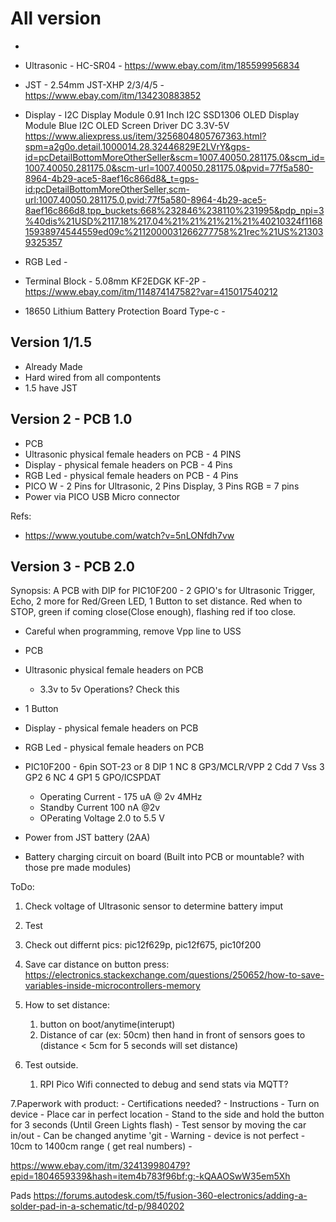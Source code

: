 # All version


- 


- Ultrasonic - HC-SR04 -  https://www.ebay.com/itm/185599956834
- JST - 2.54mm JST-XHP 2/3/4/5  - https://www.ebay.com/itm/134230883852
- Display - I2C Display Module 0.91 Inch I2C SSD1306 OLED Display Module Blue I2C OLED Screen Driver DC 3.3V-5V https://www.aliexpress.us/item/3256804805767363.html?spm=a2g0o.detail.1000014.28.32446829E2LVrY&gps-id=pcDetailBottomMoreOtherSeller&scm=1007.40050.281175.0&scm_id=1007.40050.281175.0&scm-url=1007.40050.281175.0&pvid=77f5a580-8964-4b29-ace5-8aef16c866d8&_t=gps-id:pcDetailBottomMoreOtherSeller,scm-url:1007.40050.281175.0,pvid:77f5a580-8964-4b29-ace5-8aef16c866d8,tpp_buckets:668%232846%238110%231995&pdp_npi=3%40dis%21USD%2117.18%217.04%21%21%21%21%21%40210324f116815938974544559ed09c%2112000031266277758%21rec%21US%213039325357
- RGB Led -
- Terminal Block - 5.08mm KF2EDGK KF-2P - https://www.ebay.com/itm/114874147582?var=415017540212

- 18650 Lithium Battery Protection Board Type-c - 


## Version 1/1.5
- Already Made
- Hard wired from all compontents
- 1.5 have JST


## Version 2 - PCB 1.0 
- PCB
- Ultrasonic physical female headers on PCB - 4 PINS
- Display - physical female headers on PCB - 4 Pins
- RGB Led - physical female headers on PCB - 4 Pins
- PICO W - 2 Pins for Ultrasonic, 2 Pins Display, 3 Pins RGB = 7 pins 
- Power via PICO USB Micro connector

Refs:
- https://www.youtube.com/watch?v=5nLONfdh7vw


## Version 3 - PCB 2.0
 Synopsis: A PCB with DIP for PIC10F200 - 2 GPIO's for Ultrasonic Trigger, Echo, 2 more for Red/Green LED, 1 Button to set distance. 
 Red when to STOP, green if coming close(Close enough), flashing red if too close. 

 - Careful when programming, remove Vpp line to USS 
- PCB
- Ultrasonic physical female headers on PCB
    - 3.3v to 5v Operations? Check this
- 1 Button 
- Display - physical female headers on PCB
- RGB Led - physical female headers on PCB
- PIC10F200 - 6pin SOT-23 or 8 DIP
    1 NC    8 GP3/MCLR/VPP
    2 Cdd   7 Vss
    3 GP2   6 NC
    4 GP1   5 GPO/ICSPDAT

    - Operating Current - 175 uA @ 2v 4MHz
    - Standby Current 100 nA @2v
    - OPerating Voltage 2.0 to 5.5 V
     
- Power from JST battery (2AA)
- Battery charging circuit on board (Built into PCB or mountable? with those pre made modules)

ToDo:
1. Check voltage of Ultrasonic sensor to determine battery imput 
2. Test 
3. Check out differnt pics: pic12f629p, pic12f675, pic10f200
4. Save car distance on button press: https://electronics.stackexchange.com/questions/250652/how-to-save-variables-inside-microcontrollers-memory

5. How to set distance:
     1. button on boot/anytime(interupt)
    2. Distance of car (ex: 50cm) then hand in front of sensors goes to (distance < 5cm for 5 seconds will set distance)

6. Test outside. 
    1. RPI Pico Wifi connected to debug and send stats via MQTT? 

7.Paperwork with product:
        - Certifications needed?
        - Instructions 
            - Turn on device
            - Place car in perfect location
            - Stand to the side and hold the button for 3 seconds (Until Green Lights flash)
            - Test sensor by moving the car in/out 
            - Can be changed anytime 'git
        - Warning
            - device is not perfect
            - 10cm to 1400cm range ( get real numbers)
            - 


https://www.ebay.com/itm/324139980479?epid=1804659339&hash=item4b783f96bf:g:-kQAAOSwW35em5Xh



Pads
https://forums.autodesk.com/t5/fusion-360-electronics/adding-a-solder-pad-in-a-schematic/td-p/9840202